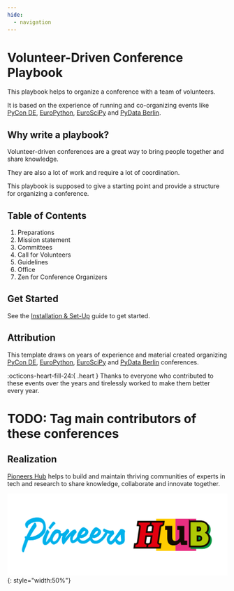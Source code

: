```yaml
---
hide:
  - navigation
---
```

# Volunteer-Driven Conference Playbook

This playbook helps to organize a conference with a team of volunteers.

It is based on the experience of running and co-organizing events like [PyCon DE](https://de.pycon.org/),
[EuroPython](https://europython.eu), [EuroSciPy](https://euroscipy.org) and [PyData Berlin](https://berlin.pydata.org).

## Why write a playbook?

Volunteer-driven conferences are a great way to bring people together and share knowledge.

They are also a lot of work and require a lot of coordination.

This playbook is supposed to give a starting point and provide a structure for organizing a conference.

## Table of Contents

1. Preparations
2. Mission statement
3. Committees
4. Call for Volunteers
5. Guidelines
6. Office
7. Zen for Conference Organizers


## Get Started

See the [Installation & Set-Up](installation.md) guide to get started.

## Attribution

This template draws on years of experience and material created organizing [PyCon DE](https://de.pycon.org/),
[EuroPython](https://europython.eu), [EuroSciPy](https://euroscipy.org) and [PyData Berlin](https://berlin.pydata.org)
conferences. 

:octicons-heart-fill-24:{ .heart } Thanks to everyone who contributed to these events over the years and tirelessly worked to make them better every year.

# TODO: Tag main contributors of these conferences

## Realization

[Pioneers Hub](https://www.pioneershub.org/en/) helps to build and maintain thriving communities of experts in tech and
research to share knowledge, collaborate and innovate together.

![Pioneers Hub Logo](assets/images/Pioneers-Hub-Logo-vereinfacht-inline.svg){: style="width:50%"}